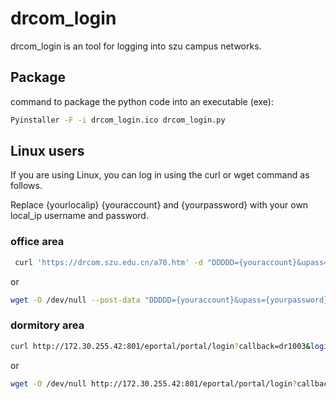 # drcom_login

drcom_login is an tool for logging into szu campus networks.

## Package

command to package the python code into an executable (exe):

```bash
Pyinstaller -F -i drcom_login.ico drcom_login.py
```

## Linux users

If you are using Linux, you can log in using the curl or wget command as follows.

Replace {yourlocalip} {youraccount} and {yourpassword} with your own local_ip username and password.

### office area

```bash
 curl 'https://drcom.szu.edu.cn/a70.htm' -d "DDDDD={youraccount}&upass={yourpassword}&0MKKey=%B5%C7%A1%A1%C2%BC" > /dev/null
```

or

```bash
wget -O /dev/null --post-data "DDDDD={youraccount}&upass={yourpassword}&0MKKey=%B5%C7%A1%A1%C2%BC" https://drcom.szu.edu.cn/a70.htm
```

### dormitory area

```bash
curl http://172.30.255.42:801/eportal/portal/login?callback=dr1003&login_method=1&user_account=%2C0%2C{youraccount}&user_password={yourpassword}&wlan_user_ip={yourlocalip}&wlan_user_ipv6=&wlan_user_mac=000000000000&wlan_ac_ip=&wlan_ac_name=&jsVersion=4.1.3&terminal_type=1&lang=en&v=4742&lang=en > /dev/null
```

or

```bash
wget -O /dev/null http://172.30.255.42:801/eportal/portal/login?callback=dr1003&login_method=1&user_account=%2C0%2C{youraccount}&user_password={yourpassword}&wlan_user_ip={yourlocalip}&wlan_user_ipv6=&wlan_user_mac=000000000000&wlan_ac_ip=&wlan_ac_name=&jsVersion=4.1.3&terminal_type=1&lang=en&v=4742&lang=en
```
